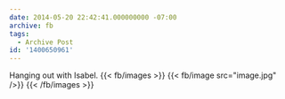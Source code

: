 ```yaml
---
date: 2014-05-20 22:42:41.000000000 -07:00
archive: fb
tags: 
  - Archive Post
id: '1400650961'
---
```


Hanging out with Isabel.
{{< fb/images >}}
{{< fb/image src="image.jpg" />}}
{{< /fb/images >}}
